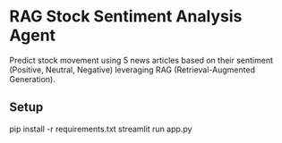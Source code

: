 
# RAG Stock Sentiment Analysis Agent

Predict stock movement using 5 news articles based on their sentiment (Positive, Neutral, Negative) leveraging RAG (Retrieval-Augmented Generation).

## Setup
pip install -r requirements.txt
streamlit run app.py
